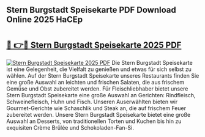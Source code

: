 ## Stern Burgstadt Speisekarte PDF Download Online 2025 HaCEp

# <h2><a href="http://gcbrfty.nevu.top/?p=Stern+Burgstadt+Speisekarte">🔗 👉🔴 Stern Burgstadt Speisekarte 2025 PDF</a></h2>

[![Stern Burgstadt Speisekarte 2025 PDF](https://i.imgur.com/dBaPXMq.png)](http://gcbrfty.nevu.top/?p=Stern+Burgstadt+Speisekarte)
Die Stern Burgstadt Speisekarte ist eine Gelegenheit, die Vielfalt zu genießen und etwas für sich selbst zu wählen. Auf der Stern Burgstadt Speisekarte unseres Restaurants finden Sie eine große Auswahl an leichten und frischen Salaten, die aus frischem Gemüse und Obst zubereitet werden. Für Fleischliebhaber bietet unsere Stern Burgstadt Speisekarte eine große Auswahl an Gerichten: Rindfleisch, Schweinefleisch, Huhn und Fisch. Unseren Auserwählten bieten wir Gourmet-Gerichte wie Schaschlik und Steak an, die auf frischem Feuer zubereitet werden. Unsere Stern Burgstadt Speisekarte bietet eine große Auswahl an Desserts, von traditionellen Torten und Kuchen bis hin zu exquisiten Crème Brûlée und Schokoladen-Fan-Si.
